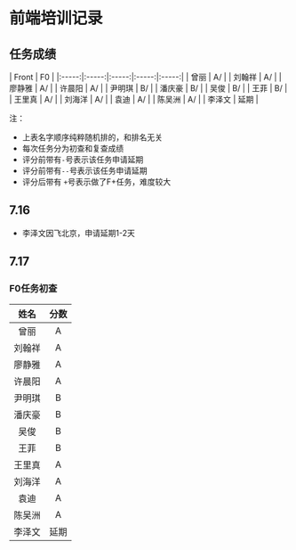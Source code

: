 # 前端培训记录

## 任务成绩
| Front | F0 |
|:-----:|:-----:|:-----:|:-----:|:-----:|
| 曾丽 | A/ |
| 刘翰祥 | A/ |
| 廖静雅 | A/ |
| 许晨阳 | A/ |
| 尹明琪 | B/ |
| 潘庆豪 | B/ |
| 吴俊 | B/ |
| 王菲 | B/ |
| 王里真 | A/ |
| 刘海洋 | A/ |
| 袁迪 | A/ |
| 陈吴洲 | A/ |
| 李泽文 | 延期 |

注：
- 上表名字顺序纯粹随机排的，和排名无关
- 每次任务分为初查和复查成绩
- 评分前带有`-`号表示该任务申请延期
- 评分前带有`--`号表示该任务申请延期
- 评分后带有 `+`号表示做了F+任务，难度较大

## 7.16
- 李泽文因飞北京，申请延期1-2天

## 7.17
### F0任务初查
| 姓名 | 分数 |
|:-----:|:-----:|
| 曾丽 | A |
| 刘翰祥 | A |
| 廖静雅 | A |
| 许晨阳 | A |
| 尹明琪 | B |
| 潘庆豪 | B |
| 吴俊 | B |
| 王菲 | B |
| 王里真 | A |
| 刘海洋 | A |
| 袁迪 | A |
| 陈吴洲 | A |
| 李泽文 | 延期 |
